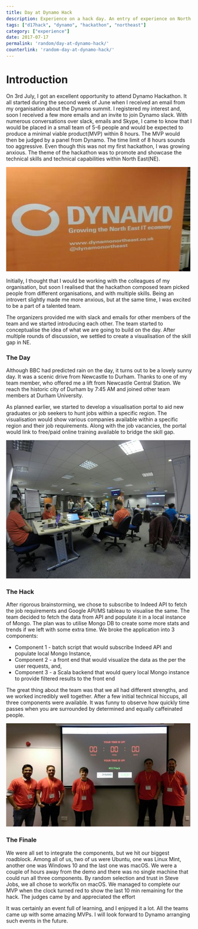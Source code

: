 ```yaml
---
title: Day at Dynamo Hack
description: Experience on a hack day. An entry of experience on North East Dynamo hack day
tags: ["d17hack", "dynamo", "hackathon", "northeast"]
category: ["experience"]
date: 2017-07-17
permalink: 'random/day-at-dynamo-hack/'
counterlink: 'random-day-at-dynamo-hack/'
---
```



# Introduction
On 3rd July, I got an excellent opportunity to attend Dynamo Hackathon. It all started during the second week of June when I received an email from my organisation about the Dynamo summit. I registered my interest and, soon I received a few more emails and an invite to join Dynamo slack. With numerous conversations over slack, emails and Skype, I came to know that I would be placed in a small team of 5-6 people and would be expected to produce a minimal viable product(MVP) within 8 hours. The MVP would then be judged by a panel from Dynamo. The time limit of 8 hours sounds too aggressive. Even though this was not my first hackathon, I was growing anxious. The theme of the hackathon was to promote and showcase the technical skills and technical capabilities within North East(NE).

![Dynamo Banner](https://raw.githubusercontent.com/Gaur4vGaur/traveller/master/images/random/2017-07-17-day-at-dynamo-hack/dynamo.png)

Initially, I thought that I would be working with the colleagues of my organisation, but soon I realised that the hackathon composed team picked people from different organisations, and with multiple skills. Being an introvert slightly made me more anxious, but at the same time, I was excited to be a part of a talented team.

The organizers provided me with slack and emails for other members of the team and we started introducing each other. The team started to conceptualise the idea of what we are going to build on the day. After multiple rounds of discussion, we settled to create a visualisation of the skill gap in NE.

### The Day
Although BBC had predicted rain on the day, it turns out to be a lovely sunny day. It was a scenic drive from Newcastle to Durham. Thanks to one of my team member, who offered me a lift from Newcastle Central Station. We reach the historic city of Durham by 7:45 AM and joined other team members at Durham University.

As planned earlier, we started to develop a visualisation portal to aid new graduates or job seekers to hunt jobs within a specific region. The visualisation would show various companies available within a specific region and their job requirements. Along with the job vacancies, the portal would link to free/paid online training available to bridge the skill gap.

![Team](https://raw.githubusercontent.com/Gaur4vGaur/traveller/master/images/random/2017-07-17-day-at-dynamo-hack//team2.png)

### The Hack
After rigorous brainstorming, we chose to subscribe to Indeed API to fetch the job requirements and Google API/MS tableau to visualise the same. The team decided to fetch the data from API and populate it in a local instance of Mongo. The plan was to utilise Mongo DB to create some more stats and trends if we left with some extra time. We broke the application into 3 components:
* Component 1 - batch script that would subscribe Indeed API and populate local Mongo Instance,
* Component 2 - a front end that would visualize the data as the per the user requests, and,
* Component 3 - a Scala backend that would query local Mongo instance to provide filtered results to the front end

The great thing about the team was that we all had different strengths, and we worked incredibly well together. After a few initial technical hiccups, all three components were available. It was funny to observe how quickly time passes when you are surrounded by determined and equally caffeinated people.

![Team](https://raw.githubusercontent.com/Gaur4vGaur/traveller/master/images/random/2017-07-17-day-at-dynamo-hack//team.png)

### The Finale
We were all set to integrate the components, but we hit our biggest roadblock. Among all of us, two of us were Ubuntu, one was Linux Mint, another one was Windows 10 and the last one was macOS. We were a couple of hours away from the demo and there was no single machine that could run all three components. By random selection and trust in Steve Jobs, we all chose to work/fix on macOS. We managed to complete our MVP when the clock turned red to show the last 10 min remaining for the hack. The judges came by and appreciated the effort

It was certainly an event full of learning, and I enjoyed it a lot. All the teams came up with some amazing MVPs. I will look forward to Dynamo arranging such events in the future.


